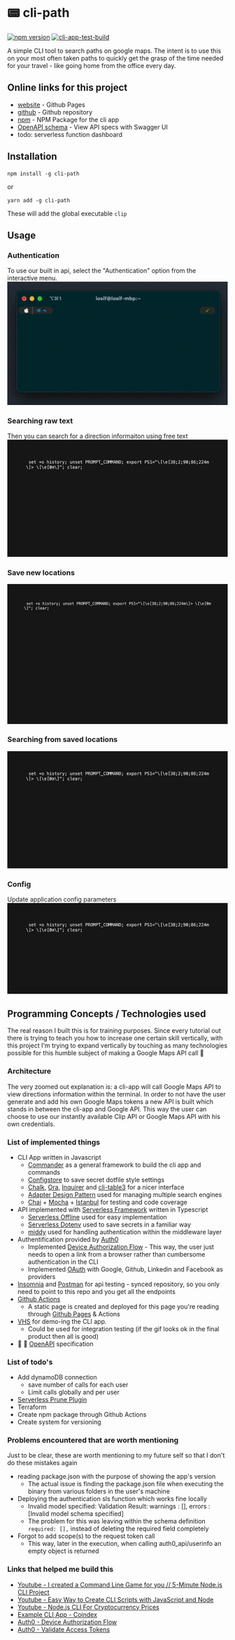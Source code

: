 # 📟 cli-path

[![npm version](https://img.shields.io/npm/v/cli-path.svg)](https://www.npmjs.com/package/cli-path)
[![cli-app-test-build](https://github.com/iosifv/cli-path/actions/workflows/cli-app-test-build.yaml/badge.svg)](https://github.com/iosifv/cli-path/actions/workflows/cli-app-test-build.yaml)

A simple CLI tool to search paths on google maps. The intent is to use this on your most often taken paths to quickly get the grasp of the time needed for your travel - like going home from the office every day.

## Online links for this project

- [website](https://iosifv.github.io/cli-path/) - Github Pages
- [github](https://github.com/iosifv/cli-path) - Github repository
- [npm](https://www.npmjs.com/package/cli-path) - NPM Package for the cli app
- [OpenAPI schema](https://iosifv.github.io/cli-path/swagger/) - View API specs with Swagger UI
- todo: serverless function dashboard

## Installation

```
npm install -g cli-path
```

or

```
yarn add -g cli-path
```

These will add the global executable `clip`

## Usage

### Authentication

To use our built in api, select the "Authentication" option from the interactive menu.
![](media/recorded-auth.gif)

### Searching raw text

Then you can search for a direction informaiton using free text
![](vhs/direction-blank.gif)

### Save new locations

![](vhs/locations.gif)

### Searching from saved locations

![](vhs/direction-saved.gif)

### Config

Update application config parameters
![](vhs/config.gif)

## Programming Concepts / Technologies used

The real reason I built this is for training purposes. Since every tutorial out there is trying to teach you how to increase one certain skill vertically, with this project I'm trying to expand vertically by touching as many technologies possible for this humble subject of making a Google Maps API call 🙂

### Architecture

The very zoomed out explanation is: a cli-app will call Google Maps API to view directions information within the terminal. In order to not have the user generate and add his own Google Maps tokens a new API is built which stands in between the cli-app and Google API. This way the user can choose to use our instantly available Clip API or Google Maps API with his own credentials.

### List of implemented things

- CLI App written in Javascript
  - [Commander](https://www.npmjs.com/package/commander) as a general framework to build the cli app and commands
  - [Configstore](https://www.npmjs.com/package/configstore) to save secret dotfile style settings
  - [Chalk](https://www.npmjs.com/package/chalk), [Ora](https://www.npmjs.com/package/ora), [Inquirer](https://www.npmjs.com/package/inquirer) and [cli-table3](https://www.npmjs.com/package/cli-table3) for a nicer interface
  - [Adapter Design Pattern](https://refactoring.guru/design-patterns/adapter) used for managing multiple search engines
  - [Chai](https://www.chaijs.com/) + [Mocha](https://mochajs.org/) + [Istanbul](https://istanbul.js.org/) for testing and code coverage
- API implemented with [Serverless Framework](https://www.serverless.com/) written in Typescript
  - [Serverless Offline](https://www.serverless.com/plugins/serverless-offline) used for easy implementation
  - [Serverless Dotenv](https://www.serverless.com/plugins/serverless-dotenv-plugin) used to save secrets in a familiar way
  - [middy](https://middy.js.org/) used for handling authentication within the middleware layer
- Authentification provided by [Auth0](https://auth0.com/)
  - Implemented [Device Authorization Flow](https://auth0.com/docs/get-started/authentication-and-authorization-flow/call-your-api-using-the-device-authorization-flow) - This way, the user just needs to open a link from a browser rather than cumbersome authentication in the CLI
  - Implemented [OAuth](https://auth0.com/docs/authenticate/protocols/oauth) with Google, Github, Linkedin and Facebook as providers
- [Insomnia](https://insomnia.rest/) and [Postman](https://www.postman.com/) for api testing - synced repository, so you only need to point to this repo and you get all the endpoints
- [Github Actions](https://github.com/features/actions)
  - A static page is created and deployed for this page you're reading through [Github Pages](https://pages.github.com/) & Actions
- [VHS](https://github.com/charmbracelet/vhs) for demo-ing the CLI app.
  - Could be used for integration testing (if the gif looks ok in the final product then all is good)
- 👷 🚧 [OpenAPI](https://www.openapis.org/) specification

### List of todo's

- Add dynamoDB connection
  - save number of calls for each user
  - Limit calls globally and per user
- [Serverless Prune Plugin](https://www.serverless.com/plugins/serverless-prune-plugin)
- Terraform
- Create npm package through Github Actions
- Create system for versioning

### Problems encountered that are worth mentioning

Just to be clear, these are worth mentioning to my future self so that I don't do these mistakes again

- reading package.json with the purpose of showing the app's version
  - The actual issue is finding the package.json file when executing the binary from various folders in the user's machine
- Deploying the authentication sls function which works fine locally
  - Invalid model specified: Validation Result: warnings : [], errors : [Invalid model schema specified]
  - The problem for this was leaving within the schema definition `required: [],` instead of deleting the required field completely
- Forgot to add scope(s) to the request token call
  - This way, later in the execution, when calling auth0_api/userinfo an empty object is returned

### Links that helped me build this

- [Youtube - I created a Command Line Game for you // 5-Minute Node.js CLI Project](https://www.youtube.com/watch?v=_oHByo8tiEY)
- [Youtube - Easy Way to Create CLI Scripts with JavaScript and Node](https://www.youtube.com/watch?v=dfTpFFZwazI)
- [Youtube - Node.js CLI For Cryptocurrency Prices](https://www.youtube.com/watch?v=-6OAHsde15E)
- [Example CLI App - Coindex](https://github.com/bradtraversy/coindex-cli)
- [Auth0 - Device Authorization Flow](https://auth0.com/docs/get-started/authentication-and-authorization-flow/call-your-api-using-the-device-authorization-flow#call-api)
- [Auth0 - Validate Access Tokens](https://auth0.com/docs/secure/tokens/access-tokens/validate-access-tokens)
